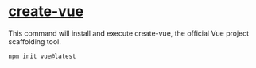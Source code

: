 # [create-vue](https://github.com/vuejs/create-vue)

This command will install and execute create-vue, the official Vue project scaffolding tool.

```sh
npm init vue@latest
```

